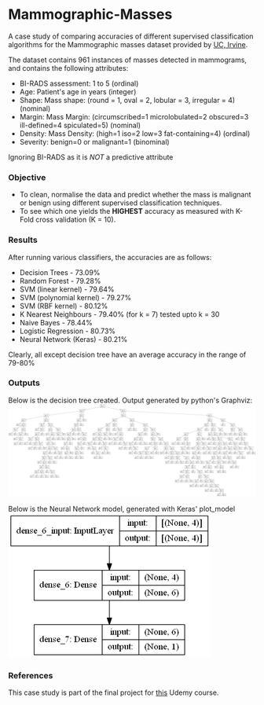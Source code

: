 # Mammographic-Masses
A case study of comparing accuracies of different supervised classification algorithms for the Mammographic masses dataset provided by [UC, Irvine](https://archive.ics.uci.edu/ml/datasets/Mammographic+Mass). 

The dataset contains 961 instances of masses detected in mammograms, and contains the following attributes:
* BI-RADS assessment: 1 to 5 (ordinal)
* Age: Patient's age in years (integer)
* Shape: Mass shape: (round = 1, oval = 2, lobular = 3, irregular = 4) (nominal)
* Margin: Mass Margin: (circumscribed=1 microlobulated=2 obscured=3 ill-defined=4 spiculated=5) (nominal)
* Density: Mass Density: (high=1 iso=2 low=3 fat-containing=4) (ordinal)
* Severity: benign=0 or malignant=1 (binominal)

Ignoring BI-RADS as it is _NOT_ a predictive attribute

### Objective
* To clean, normalise the data and predict whether the mass is malignant or benign using different supervised classification techniques.
* To see which one yields the **HIGHEST** accuracy as measured with K-Fold cross validation (K = 10).

### Results
After running various classifiers, the accuracies are as follows:
* Decision Trees - 73.09%
* Random Forest - 79.28%
* SVM (linear kernel) - 79.64%
* SVM (polynomial kernel) - 79.27%
* SVM (RBF kernel) - 80.12%
* K Nearest Neighbours - 79.40% (for k = 7) tested upto k = 30
* Naive Bayes - 78.44%
* Logistic Regression - 80.73%
* Neural Network (Keras) - 80.21%

Clearly, all except decision tree have an average accuracy in the range of 79-80%

### Outputs
Below is the decision tree created. Output generated by python's Graphviz:
![](img/decision_tree_output.png)

Below is the Neural Network model, generated with Keras' plot_model
![](img/neural-network.png)

### References
This case study is part of the final project for [this](https://www.udemy.com/data-science-and-machine-learning-with-python-hands-on/) Udemy course.
